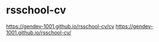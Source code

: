 # rsschool-cv

https://gendev-1001.github.io/rsschool-cv/cv
https://gendev-1001.github.io/rsschool-cv/
